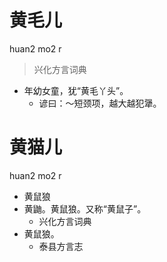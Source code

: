 # 黄毛儿
huan2 mo2 r
> 兴化方言词典
- 年幼女童，犹“黄毛丫头”。
  - 谚曰：～短颈项，越大越犯犟。

# 黄猫儿
huan2 mo2 r
+ 黄鼠狼
+ 黄鼬。黄鼠狼。又称“黄鼠子”。
  * 兴化方言词典
+ 黄鼠狼。
  * 泰县方言志
